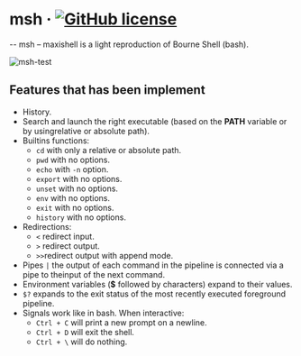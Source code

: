 # msh &middot; [![GitHub license](https://img.shields.io/badge/license-MIT-blue.svg)](https://github.com/levensta/msh/blob/master/LICENSE)
--
msh – maxishell is a light reproduction of Bourne Shell (bash).

![msh-test](https://media.giphy.com/media/AId9i2zooNa9MTq3yK/giphy.gif)

## Features that has been implement
- History.
- Search and launch the right executable (based on the **PATH** variable or by usingrelative or absolute path).
- Builtins functions:
	- `cd` with only a relative or absolute path.
	- `pwd` with no options.
	- `echo` with `-n` option.
	- `export` with no options.
	- `unset` with no options.
	- `env` with no options.
	- `exit` with no options.
	- `history` with no options.
- Redirections:
	- `<` redirect input.
	- `>` redirect output.
	- `>>`redirect output with append mode.
- Pipes `|` the output of each command in the pipeline is connected via a pipe to theinput of the next command.
- Environment variables (**$** followed by characters) expand to their values.
- `$?` expands to the exit status of the most recently executed foreground pipeline.
- Signals work like in bash. When interactive:
	- `Ctrl + C` will print a new prompt on a newline.
	- `Ctrl + D` will exit the shell.
	- `Ctrl + \` will do nothing.
